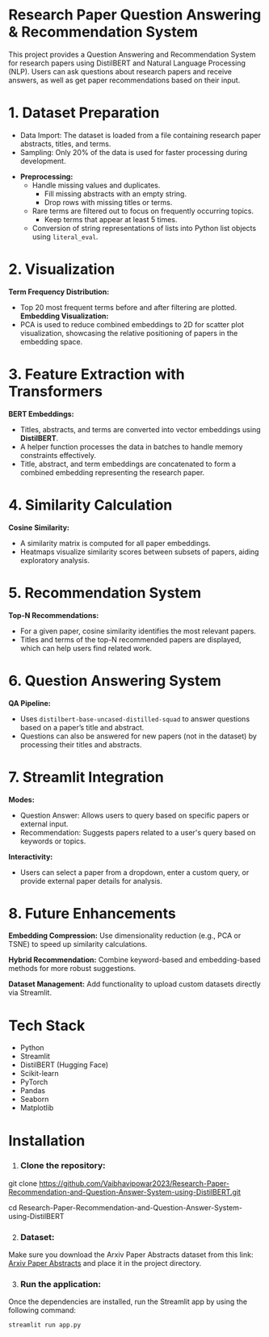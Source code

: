 # Research Paper Question Answering & Recommendation System

This project provides a Question Answering and Recommendation System for research papers using DistilBERT and Natural Language Processing (NLP). Users can ask questions about research papers and receive answers, as well as get paper recommendations based on their input.

# 1. Dataset Preparation
* Data Import: The dataset is loaded from a file containing research paper abstracts, titles, and terms.
* Sampling: Only 20% of the data is used for faster processing during development.
- **Preprocessing:**
  - Handle missing values and duplicates.
    - Fill missing abstracts with an empty string.
    - Drop rows with missing titles or terms.
  - Rare terms are filtered out to focus on frequently occurring topics.
    - Keep terms that appear at least 5 times.
  - Conversion of string representations of lists into Python list objects using `literal_eval`.

# 2. Visualization

**Term Frequency Distribution:**
- Top 20 most frequent terms before and after filtering are plotted.
**Embedding Visualization:**
- PCA is used to reduce combined embeddings to 2D for scatter plot visualization, showcasing the relative positioning of papers in the embedding space.
# 3. Feature Extraction with Transformers
**BERT Embeddings:**
- Titles, abstracts, and terms are converted into vector embeddings using **DistilBERT**.
- A helper function processes the data in batches to handle memory constraints effectively.
- Title, abstract, and term embeddings are concatenated to form a combined embedding representing the research paper.
# 4. Similarity Calculation
**Cosine Similarity:**
- A similarity matrix is computed for all paper embeddings.
- Heatmaps visualize similarity scores between subsets of papers, aiding exploratory analysis.
# 5. Recommendation System
**Top-N Recommendations:**
- For a given paper, cosine similarity identifies the most relevant papers.
- Titles and terms of the top-N recommended papers are displayed, which can help users find related work.
# 6. Question Answering System
**QA Pipeline:**
- Uses `distilbert-base-uncased-distilled-squad` to answer questions based on a paper’s title and abstract.
- Questions can also be answered for new papers (not in the dataset) by processing their titles and abstracts.
# 7. Streamlit Integration

**Modes:**
- Question Answer: Allows users to query based on specific papers or external input.
- Recommendation: Suggests papers related to a user's query based on keywords or topics.

**Interactivity:**
- Users can select a paper from a dropdown, enter a custom query, or provide external paper details for analysis.
# 8. Future Enhancements
**Embedding Compression:** Use dimensionality reduction (e.g., PCA or TSNE) to speed up similarity calculations.

**Hybrid Recommendation:** Combine keyword-based and embedding-based methods for more robust suggestions.

**Dataset Management:** Add functionality to upload custom datasets directly via Streamlit.

# Tech Stack
* Python
* Streamlit
* DistilBERT (Hugging Face)
* Scikit-learn
* PyTorch
* Pandas
* Seaborn
* Matplotlib

# Installation
1. ### Clone the repository:
git clone 
https://github.com/Vaibhavipowar2023/Research-Paper-Recommendation-and-Question-Answer-System-using-DistilBERT.git

cd Research-Paper-Recommendation-and-Question-Answer-System-using-DistilBERT

2. ### Dataset:
Make sure you download the Arxiv Paper Abstracts dataset from this link: [Arxiv Paper Abstracts](https://www.kaggle.com/datasets/spsayakpaul/arxiv-paper-abstracts) and place it in the project directory.


3. ### Run the application:
Once the dependencies are installed, run the Streamlit app by using the following command:

``streamlit run app.py``


